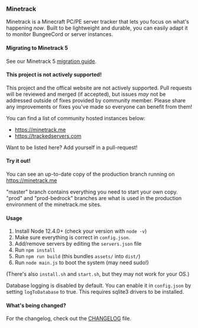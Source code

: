 ### Minetrack 
Minetrack is a Minecraft PC/PE server tracker that lets you focus on what's happening *now*. 
Built to be lightweight and durable, you can easily adapt it to monitor BungeeCord or server instances.

#### Migrating to Minetrack 5
See our Minetrack 5 [migration guide](docs/MIGRATING.md).

#### This project is not actively supported!
This project and the offical website are not actively supported. Pull requests will be reviewed and merged (if accepted), but issues _may_ not be addressed outside of fixes provided by community member. Please share any improvements or fixes you've made so everyone can benefit from them!

You can find a list of community hosted instances below:  
* https://minetrack.me
* https://trackedservers.com

Want to be listed here? Add yourself in a pull-request!

#### Try it out!
You can see an up-to-date copy of the production branch running on https://minetrack.me

"master" branch contains everything you need to start your own copy. "prod" and "prod-bedrock" branches are what is used in the production environment of the minetrack.me sites.

#### Usage
1. Install Node 12.4.0+ (check your version with `node -v`)
2. Make sure everything is correct in ```config.json```.
3. Add/remove servers by editing the ```servers.json``` file
4. Run ```npm install```
5. Run ```npm run build``` (this bundles `assets/` into `dist/`)
6. Run ```node main.js``` to boot the system (may need sudo!)

(There's also ```install.sh``` and ```start.sh```, but they may not work for your OS.)

Database logging is disabled by default. You can enable it in ```config.json``` by setting ```logToDatabase``` to true.
This requires sqlite3 drivers to be installed.

#### What's being changed?
For the changelog, check out the [CHANGELOG](docs/CHANGELOG.md) file.
